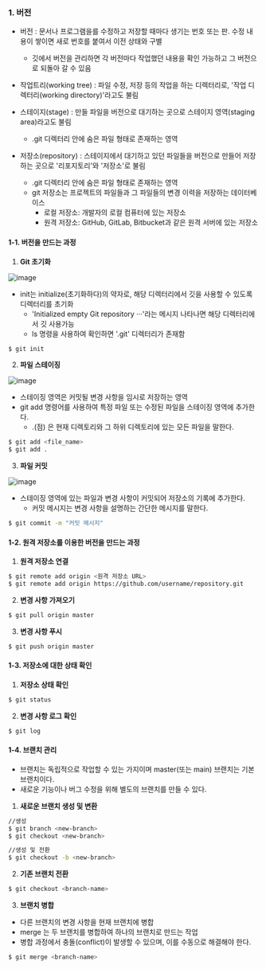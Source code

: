 ### 1. 버전
* 버전 : 문서나 프로그램을를 수정하고 저장할 때마다 생기는 번호 또는 판. 수정 내용이 쌓이면 새로 번호를 붙여서 이전 상태와 구별
  * 깃에서 버전을 관리하면 각 버전마다 작업했던 내용을 확인 가능하고 그 버전으로 되돌아 갈 수 있음 


* 작업트리(working tree) : 파일 수정, 저장 등의 작업을 하는 디렉터리로, '작업 디렉터리(working directory)'라고도 불림

* 스테이지(stage) : 만들 파일을 버전으로 대기하는 곳으로 스테이지 영역(staging area)라고도 불림
  * .git 디렉터리 안에 숨은 파일 형태로 존재하는 영역

* 저장소(repository) : 스테이지에서 대기하고 있던 파일들을 버전으로 만들어 저장하는 곳으로 '리포지토리'와 '저장소'로 불림
  * .git 디렉터리 안에 숨은 파일 형태로 존재하는 영역
  * git 저장소는 프로젝트의 파일들과 그 파일들의 변경 이력을 저장하는 데이터베이스
    * 로컬 저장소: 개발자의 로컬 컴퓨터에 있는 저장소
    * 원격 저장소: GitHub, GitLab, Bitbucket과 같은 원격 서버에 있는 저장소

#### 1-1. 버전을 만드는 과정
1) **Git 초기화**

![image](https://github.com/YouAndMeToo3323/TIL/assets/126636390/d23a8b2b-13fd-40ea-88a4-6a2db32945a8)

* init는 initialize(초기화하다)의 약자로, 해당 디렉터리에서 깃을 사용할 수 있도록 디렉터리를 초기화
  * 'Initialized empty Git repository ···'라는 메시지 나타나면 해당 디렉터리에서 깃 사용가능
  * ls 명령을 사용하여 확인하면 '.git' 디렉터리가 존재함

```bash
$ git init
```

2) **파일 스테이징**

![image](https://github.com/YouAndMeToo3323/TIL/assets/126636390/412a2bc4-c1e2-43ed-8343-f8a93bf83a89)

* 스테이징 영역은 커밋될 변경 사항을 임시로 저장하는 영역
* git add 명령어를 사용하여 특정 파일 또는 수정된 파일을 스테이징 영역에 추가한다.
  *  .(점) 은 현재 디렉토리와 그 하위 디렉토리에 있는 모든 파일을 말한다.

```bash
$ git add <file_name>
$ git add .
```

3) **파일 커밋**

![image](https://github.com/YouAndMeToo3323/TIL/assets/126636390/d02ca953-ee28-42ae-9c42-63aa8715b0ca)

* 스테이징 영역에 있는 파일과 변경 사항이 커밋되어 저장소의 기록에 추가한다.
  * 커밋 메시지는 변경 사항을 설명하는 간단한 메시지를 말한다.
 
```bash
$ git commit -m "커밋 메시지"
```

#### 1-2. 원격 저장소를 이용한 버전을 만드는 과정
1) **원격 저장소 연결**

```bash
$ git remote add origin <원격 저장소 URL>
$ git remote add origin https://github.com/username/repository.git
```

2) **변경 사항 가져오기**


```bash
$ git pull origin master
```

3) **변경 사항 푸시**

```bash
$ git push origin master
```

#### 1-3. 저장소에 대한 상태 확인
1) **저장소 상태 확인**

```bash
$ git status
```

2) **변경 사항 로그 확인**

```bash
$ git log
```

#### 1-4. 브랜치 관리
* 브랜치는 독립적으로 작업할 수 있는 가지이며 master(또는 main) 브랜치는 기본 브랜치이다.
* 새로운 기능이나 버그 수정을 위해 별도의 브랜치를 만들 수 있다.

1) **새로운 브랜치 생성 및 변환**

```bash
//생성
$ git branch <new-branch> 
$ git checkout <new-branch>

//생성 및 전환
$ git checkout -b <new-branch>
```

2) **기존 브랜치 전환**

```bash
$ git checkout <branch-name>
```

3) **브랜치 병합**
* 다른 브랜치의 변경 사항을 현재 브랜치에 병합
* merge 는 두 브랜치를 병합하여 하나의 브랜치로 만드는 작업
* 병합 과정에서 충돌(conflict)이 발생할 수 있으며, 이를 수동으로 해결해야 한다.

```bash
$ git merge <branch-name>
```



